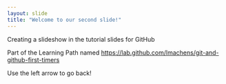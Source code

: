 ```yaml
---
layout: slide
title: "Welcome to our second slide!"
---
```


Creating a slideshow in the tutorial slides for GitHub

Part of the Learning Path named
      https://lab.github.com/lmachens/git-and-github-first-timers

Use the left arrow to go back!
